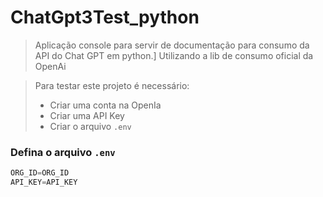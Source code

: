 # ChatGpt3Test_python

> Aplicação console para servir de documentação para consumo da API do Chat GPT em python.]
> Utilizando a lib de consumo oficial da OpenAi

> Para testar este projeto é necessário: 
> - Criar uma conta na OpenIa
> - Criar uma API Key
> - Criar o arquivo `.env`

### Defina o arquivo `.env`
``` py
ORG_ID=ORG_ID
API_KEY=API_KEY
```
